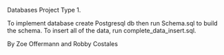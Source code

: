 
Databases Project Type 1.

To implement database create Postgresql db then run Schema.sql to build the schema. To insert all of the data, run complete_data_insert.sql.


By Zoe Offermann and Robby Costales
